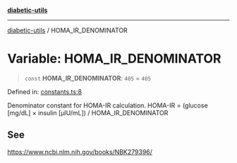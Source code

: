 [**diabetic-utils**](../README.md)

***

[diabetic-utils](../globals.md) / HOMA\_IR\_DENOMINATOR

# Variable: HOMA\_IR\_DENOMINATOR

> `const` **HOMA\_IR\_DENOMINATOR**: `405` = `405`

Defined in: [constants.ts:8](https://github.com/marklearst/diabetic-utils/blob/0d03b5cd2e2b5edbf58275075cc81d8df31ac230/src/constants.ts#L8)

Denominator constant for HOMA-IR calculation.
HOMA-IR = (glucose [mg/dL] × insulin [µIU/mL]) / HOMA_IR_DENOMINATOR

## See

https://www.ncbi.nlm.nih.gov/books/NBK279396/

